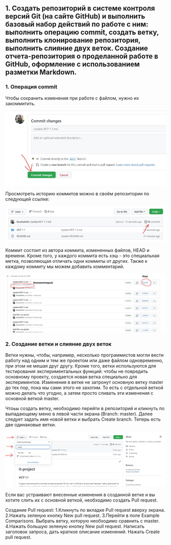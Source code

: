 ## 1. Создать репозиторий в системе контроля версий Git (на сайте GitHub) и выполнить базовый набор действий по работе с ним: выполнить операцию commit, создать ветку, выполнить клонирование репозитория, выполнить слияние двух веток. Создание отчета-репозитория о проделанной работе в GitHub, оформление с использованием разметки Markdown.


### 1. Операция commit
Чтобы сохранить изменения при работе с файлом, нужно их закоммитить.

![Image alt](https://github.com/KsushaSeliv/it-project/blob/main/ИСР%201.1/commit.JPG)

Просмотреть историю коммитов можно в своём репозитории по следующей ссылке:

![Image alt](https://github.com/KsushaSeliv/it-project/blob/main/ИСР%201.1/historycommit.JPG)

Коммит состоит из автора коммита, измененных файлов, HEAD и времени. Кроме того, у каждого коммита есть хэш - это специальная метка, позволяющая отличать одни коммиты от других. Также к каждому коммиту мы можем добавить комментарий.

![Image alt](https://github.com/KsushaSeliv/it-project/blob/main/ИСР%201.1/history2.png)


### 2. Создание ветки и слияние двух веток
Ветки нужны, чтобы, например, несколько программистов могли вести работу над одним и тем же проектом или даже файлом одновременно, при этом не мешая друг другу.
Кроме того, ветки используются для тестирования экспериментальных функций: чтобы не повредить основному проекту, создается новая ветка специально для экспериментов. Изменения в ветке не затронут основную ветку master до тех пор, пока мы сами этого не захотим. То есть с отдельной веткой можно делать что угодно, а затем просто сливать эти изменения с основной веткой master.

Чтоьы создать ветку, необходимо перейти в репозиторий и кликнуть по выпадающему меню в левой части экрана (Branch: master). Далее следует задать имя новой ветки и выбрать Create branch. Теперь есть две одинаковые ветки. 

![Image alt](https://github.com/KsushaSeliv/it-project/blob/main/ИСР%201.1/vetka.JPG)

Если вас устраивают внесенные изменения в созданной ветке и вы хотите слить их с основной веткой, необходимо создать Pull request. 

Создание Pull request:
1.Кликнуть по вкладке Pull request вверху экрана.
2.Нажать зеленую кнопку New pull request.
3.Перейти в поле Example Comparisons. Выбрать ветку, которую необходимо сравнить с master.
4.Нажать большую зеленую кнопку New pull request. Написать заголовок запроса, дать краткое описание изменений. Нажать Create pull request.

















